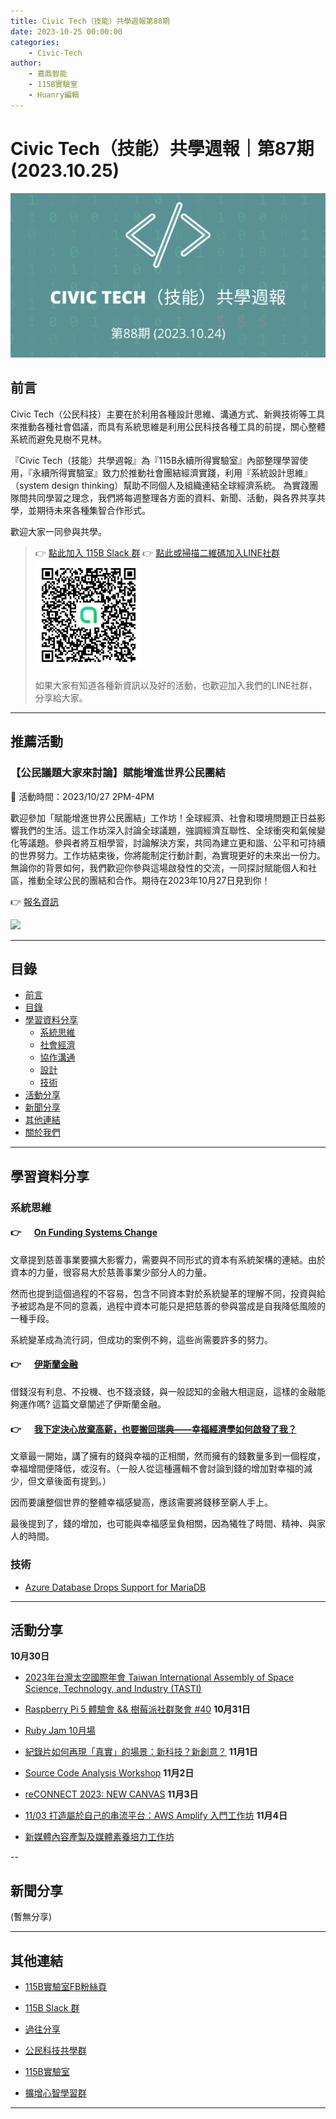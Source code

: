 ```yaml
---
title: Civic Tech（技能）共學週報第88期
date: 2023-10-25 00:00:00
categories:
	- Civic-Tech
author:
	- 嘉鼎智能
	- 115B實驗室
	- Huanry編輯
---
```

# Civic Tech（技能）共學週報｜第87期 (2023.10.25)

![Civic-Tech-88](/img/ct/88.png)

## 前言

Civic Tech（公民科技）主要在於利用各種設計思維、溝通方式、新興技術等工具來推動各種社會倡議，而具有系統思維是利用公民科技各種工具的前提，關心整體系統而避免見樹不見林。

『Civic Tech（技能）共學週報』為『115B永續所得實驗室』內部整理學習使用，『永續所得實驗室』致力於推動社會團結經濟實踐，利用『系統設計思維』（system design thinking）幫助不同個人及組織連結全球經濟系統。
為實踐團隊間共同學習之理念，我們將每週整理各方面的資料、新聞、活動，與各界共享共學，並期待未來各種集智合作形式。

歡迎大家一同參與共學。

>👉  [點此加入 115B Slack 群](https://bit.ly/Slack115b)
>👉  [點此或掃描二維碼加入LINE社群](https://line.me/ti/g2/Dj4AkbdDsY6o4D_CdDUB6Q)
>[![公民科技共學群](/img/產品共學群.jpg)](https://line.me/ti/g2/Dj4AkbdDsY6o4D_CdDUB6Q)
>
>如果大家有知道各種新資訊以及好的活動，也歡迎加入我們的LINE社群，分享給大家。


---
## 推薦活動

### 【公民議題大家來討論】賦能增進世界公民團結

🔶 活動時間：2023/10/27 2PM-4PM

歡迎參加「賦能增進世界公民團結」工作坊！全球經濟、社會和環境問題正日益影響我們的生活。這工作坊深入討論全球議題，強調經濟互聯性、全球衝突和氣候變化等議題。參與者將互相學習，討論解決方案，共同為建立更和諧、公平和可持續的世界努力。工作坊結束後，你將能制定行動計劃，為實現更好的未來出一份力。無論你的背景如何，我們歡迎你參與這場啟發性的交流，一同探討賦能個人和社區，推動全球公民的團結和合作。期待在2023年10月27日見到你！

👉 [報名資訊](https://www.accupass.com/event/2310050322539633027300)

![](https://static.accupass.com/eventbanner/2310060651083033355990.jpg)

---
## 目錄
- [前言](#前言)
- [目錄](#目錄)
- [學習資料分享](#學習資料分享)
	- [系統思維](#系統思維)
	- [社會經濟](#社會經濟)
	- [協作溝通](#協作溝通)
	- [設計](#設計)
	- [技術](#技術)
- [活動分享](#活動分享)
- [新聞分享](#新聞分享)
- [其他連結](#其他連結)
- [關於我們](#關於我們)

---
## 學習資料分享
### 系統思維

#### 👉 &emsp; [On Funding Systems Change](https://medium.com/transformation-capital/on-funding-systems-change-b1046c13cbc9)

文章提到慈善事業要擴大影響力，需要與不同形式的資本有系統架構的連結。由於資本的力量，很容易大於慈善事業少部分人的力量。

然而也提到這個過程的不容易，包含不同資本對於系統變革的理解不同，投資與給予被認為是不同的意義，過程中資本可能只是把慈善的參與當成是自我降低風險的一種手段。

系統變革成為流行詞，但成功的案例不夠，這些尚需要許多的努力。

#### 👉 &emsp; [伊斯蘭金融](https://medium.com/acis-intellicollective/%E4%BC%8A%E6%96%AF%E8%98%AD%E9%87%91%E8%9E%8D-ac97fc343976)


借錢沒有利息、不投機、也不錢滾錢，與一般認知的金融大相逕庭，這樣的金融能夠運作嗎? 這篇文章闡述了伊斯蘭金融。

#### 👉 &emsp; [我下定決心放棄高薪，也要搬回瑞典——幸福經濟學如何啟發了我？](https://www.cheers.com.tw/article/article.action?id=5102452&page=1)

文章最一開始，講了擁有的錢與幸福的正相關，然而擁有的錢數量多到一個程度，幸福增間便降低，或沒有。（一般人從這種邏輯不會討論到錢的增加對幸福的減少，但文章後面有提到。）

因而要讓整個世界的整體幸福感變高，應該需要將錢移至窮人手上。

最後提到了，錢的增加，也可能與幸福感呈負相關，因為犧牲了時間、精神、與家人的時間。


### 技術

- [Azure Database Drops Support for MariaDB](https://www.infoq.com/news/2023/09/azure-database-mariadb/)

---
## 活動分享

**10月30日**
- [2023年台灣太空國際年會 Taiwan International Assembly of Space Science, Technology, and Industry (TASTI)](https://tasa.kktix.cc/events/tasti-2023)

- [Raspberry Pi 5 體驗會 && 樹莓派社群聚會 #40](https://raspberrypi-tw-bdfa45.kktix.cc/events/meetup40)
**10月31日**
- [Ruby Jam 10月場](https://rubytaiwan.kktix.cc/events/rubyjam2310)

- [紀錄片如何再現「真實」的場景：新科技？新創意？](https://www.accupass.com/event/2310110942395283096490)
**11月1日**
- [Source Code Analysis Workshop](https://www.accupass.com/event/2309250413251569530975)
**11月2日**
- [reCONNECT 2023: NEW CANVAS](https://www.accupass.com/event/2309211131587408432870)
**11月3日**
- [11/03 打造屬於自己的串流平台：AWS Amplify 入門工作坊](https://www.surveycake.com/s/8yBb7)
**11月4日**
- [新媒體內容產製及媒體素養培力工作坊](https://www.accupass.com/event/2310171020062136203783)


--
## 新聞分享

(暫無分享)

---
## 其他連結

- [115B實驗室FB粉絲頁](https://www.facebook.com/%E6%B0%B8%E7%BA%8C%E6%89%80%E5%BE%97%E5%AF%A6%E9%A9%97%E5%AE%A4-102916798609139)

- [115B Slack 群](https://bit.ly/Slack115b)

- [過往分享](/categories/Civic-Tech)

- [公民科技共學群](https://line.me/ti/g2/Dj4AkbdDsY6o4D_CdDUB6Q?utm_source=invitation&utm_medium=link_copy&utm_campaign=default)

- [115B實驗室](https://line.me/ti/g2/asPFU-0w4o9MIRSBdb4gtg?utm_source=invitation&utm_medium=link_copy&utm_campaign=default)

- [擴增心智學習群](https://line.me/ti/g2/asPFU-0w4o9MIRSBdb4gtg?utm_source=invitation&utm_medium=link_copy&utm_campaign=default)

---